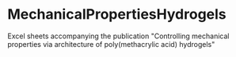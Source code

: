 # MechanicalPropertiesHydrogels
Excel sheets accompanying the publication "Controlling mechanical properties via architecture of poly(methacrylic acid) hydrogels"
